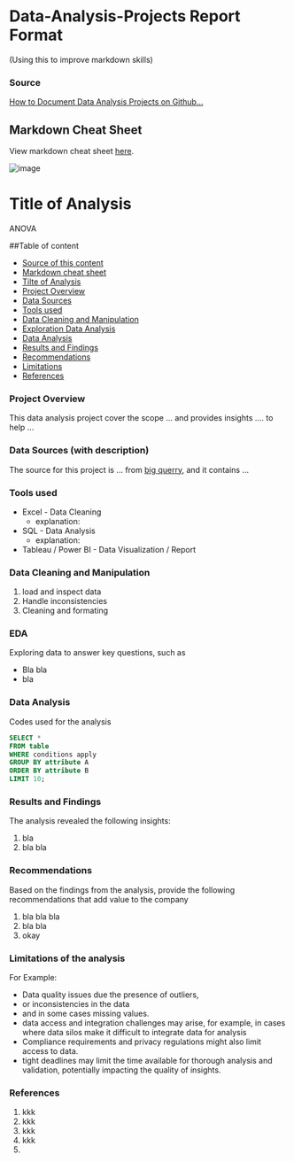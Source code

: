 # Data-Analysis-Projects Report Format 

(Using this to improve markdown skills) 

### Source

[How to Document Data Analysis Projects on Github...](https://www.youtube.com/watch?v=0N9xekdKCwk&list=LL&index=48)

## Markdown Cheat Sheet 
View markdown cheat sheet [here](https://www.markdownguide.org/cheat-sheet/).

![image](https://github.com/user-attachments/assets/20011c4a-b257-4728-8c72-926db466e1fe)

# Title of Analysis

ANOVA

##Table of content 
- [Source of this content](#source)
- [Markdown cheat sheet](#markdown-cheat-sheet)
- [Tilte of Analysis](#title-of-analysis)
- [Project Overview](#project-overview)
- [Data Sources](data-sources-(with-description))
- [Tools used](#tools-used)
- [Data Cleaning and Manipulation](#data-cleaning-and-manipulation)
- [Exploration Data Analysis](#eda)
- [Data Analysis](#data-analysis)
- [Results and Findings](#results-and-findings)
- [Recommendations](#recommendations)
- [Limitations](#limitations-of-the-analysis)
- [References](#references)

### Project Overview

This data analysis project cover the scope ... and provides insights .... to help ...

### Data Sources (with description)

The source for this project is ... from [big querry](https://console.cloud.google.com/bigquery), and it contains ...

### Tools used

- Excel - Data Cleaning
  - explanation: 
- SQL - Data Analysis
  - explanation:
- Tableau / Power BI - Data Visualization / Report

### Data Cleaning and Manipulation

1. load and inspect data
2. Handle inconsistencies
3. Cleaning and formating

### EDA 
Exploring data to answer key questions, such as

- Bla bla
- bla

### Data Analysis

Codes used for the analysis 

```SQL
SELECT * 
FROM table
WHERE conditions apply
GROUP BY attribute A
ORDER BY attribute B
LIMIT 10;
```

### Results and Findings 
The analysis revealed the following insights:
1. bla
2. bla bla

### Recommendations
Based on the findings from the analysis, provide the following recommendations that add value to the company
1. bla bla bla
2. bla bla
3. okay

### Limitations of the analysis
For Example:
- Data quality issues due the presence of outliers,
- or inconsistencies in the data
- and in some cases missing values.
- data access and integration challenges may arise, for example, in cases where data silos make it difficult to integrate data for analysis
- Compliance requirements and privacy regulations might also limit access to data.
- tight deadlines may limit the time available for thorough analysis and validation, potentially impacting the quality of insights.

### References 

1. kkk
2. kkk
3. kkk
4. kkk
5. 
